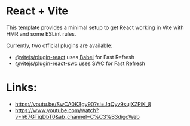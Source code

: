 # React + Vite

This template provides a minimal setup to get React working in Vite with HMR and some ESLint rules.

Currently, two official plugins are available:

- [@vitejs/plugin-react](https://github.com/vitejs/vite-plugin-react/blob/main/packages/plugin-react/README.md) uses [Babel](https://babeljs.io/) for Fast Refresh
- [@vitejs/plugin-react-swc](https://github.com/vitejs/vite-plugin-react-swc) uses [SWC](https://swc.rs/) for Fast Refresh

# Links:

- https://youtu.be/SwCA0K3gy90?si=JqQyv9sujXZPiK_8
- https://www.youtube.com/watch?v=h67GTiqDbT0&ab_channel=C%C3%B3digoWeb
